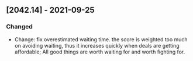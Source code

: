 ## [2042.14] - 2021-09-25
### Changed
- Change: fix overestimated waiting time. the score is weighted too much on avoiding waiting, thus it increases quickly when deals are getting affordable; All good things are worth waiting for and worth fighting for.